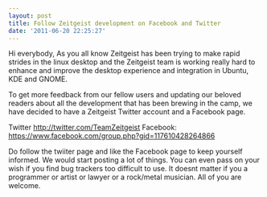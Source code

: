 ```yaml
---
layout: post
title: Follow Zeitgeist development on Facebook and Twitter
date: '2011-06-20 22:25:27'
---
```


Hi everybody,
As you all know Zeitgeist has been trying to make rapid strides in the linux desktop and the Zeitgeist team is working really hard to enhance and improve the desktop experience and integration in Ubuntu, KDE and GNOME.

To get more feedback from our fellow users and updating our beloved readers about all the development that has been brewing in the camp, we have decided to have a Zeitgeist Twitter account and a Facebook page.

Twitter <a href="http://twitter.com/TeamZeitgeist">http://twitter.com/TeamZeitgeist</a>
Facebook: <a href="https://www.facebook.com/group.php?gid=117610428264866">https://www.facebook.com/group.php?gid=117610428264866</a>

Do follow the twiiter page and like the Facebook page to keep yourself informed. We would start posting a lot of things. You can even pass on your wish if you find bug trackers too difficult to use. It doesnt matter if you a programmer or artist or lawyer or a rock/metal musician. All of you are welcome.